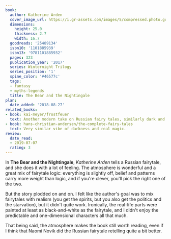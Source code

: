 ```yaml
---
book:
  author: Katherine Arden
  cover_image_url: https://i.gr-assets.com/images/S/compressed.photo.goodreads.com/books/1470731420l/25489134._SX98_.jpg
  dimensions:
    height: 25.0
    thickness: 2.7
    width: 16.7
  goodreads: '25489134'
  isbn10: '1101885939'
  isbn13: '9781101885932'
  pages: 323
  publication_year: '2017'
  series: Winternight Trilogy
  series_position: '1'
  spine_color: '#46577c'
  tags:
  - fantasy
  - myths-legends
  title: The Bear and the Nightingale
plan:
  date_added: '2018-08-27'
related_books:
- book: kai-meyer/frostfeuer
  text: Another modern take on Russian fairy tales, similarly dark and dangerous and cold.
- book: hans-christian-andersen/the-complete-fairy-tales
  text: Very similar vibe of darkness and real magic.
review:
  date_read:
  - 2019-07-07
  rating: 3
---
```


In **The Bear and the Nightingale**, *Katherine Arden* tells a Russian fairytale, and she does it with a lot of feeling. The atmosphere is wonderful and a great mix of fairytale logic: everything is slightly off, belief and patterns carry more weight than logic, and if you're clever, you'll pick the right one of the two.

But the story plodded on and on. I felt like the author's goal was to mix fairytales with realism (you get the spirits, but you also get the politics and the starvation), but it didn't quite work. Ironically, the real-life parts were painted at least as black-and-white as the fairytale, and I didn't enjoy the predictable and one-dimensional characters all that much.

That being said, the atmosphere makes the book still worth reading, even if I think that Naomi Novik did the Russian fairytale retelling quite a bit better.
